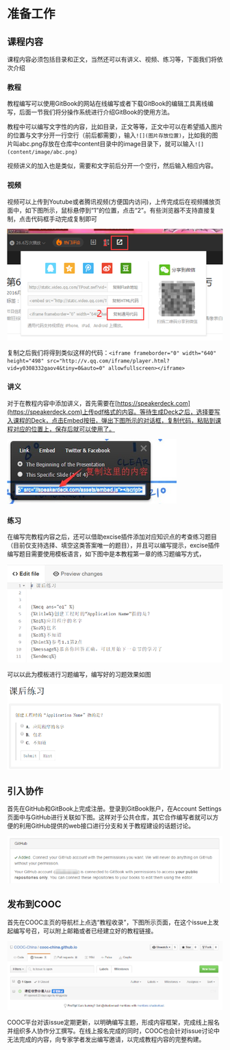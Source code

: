 # 准备工作
## 课程内容
课程内容必须包括目录和正文，当然还可以有讲义、视频、练习等，下面我们将依次介绍
### 教程
教程编写可以使用GitBook的网站在线编写或者下载GitBook的编辑工具离线编写，后面一节我们将分操作系统进行介绍GitBook的使用方法。

教程中可以编写文字性的内容，比如目录，正文等等，正文中可以在希望插入图片的位置与文字分开一行空行（前后都需要），输入`![](图片存放位置)`，比如我的图片叫abc.png存放在仓库中content目录中的image目录下，就可以输入`![](content/image/abc.png)`

视频讲义的加入也是类似，需要和文字前后分开一个空行，然后输入相应内容。

### 视频
视频可以上传到Youtube或者腾讯视频(方便国内访问)，上传完成后在视频播放页面中，如下图所示，鼠标悬停到“1”的位置，点击“2”。有些浏览器不支持直接复制，点击代码框手动完成复制即可

![](image/video_share.png)

复制之后我们将得到类似这样的代码：`<iframe frameborder="0" width="640" height="498" src="http://v.qq.com/iframe/player.html?vid=y0308332gaov4&tiny=0&auto=0" allowfullscreen></iframe>`


### 讲义
对于在教程内容中添加讲义，首先需要在[https://speakerdeck.com](https://speakerdeck.com)上传pdf格式的内容。等待生成Deck之后，选择要写入课程的Deck，点击Embed按扭，弹出下图所示的对话框，复制代码，粘贴到课程对应的位置上，保存后就可以使用了。

![](image/speakerdeck.jpg)

### 练习
在编写完教程内容之后，还可以借助excise插件添加对应知识点的考查练习题目（目前仅支持选择、填空这类答案唯一的题目），并且可以编写提示，excise插件编写题目需要使用模板语言，如下图中是本教程第一章的练习题编写方式，

![](image/exace_0.png)

可以以此为模板进行习题编写，编写好的习题效果如图

![](image/exace_1.png)

## 引入协作
首先在GitHub和GitBook上完成注册。登录到GitBook账户，在Account Settings页面中与GitHub进行关联如下图。这样对于公共仓库，其它合作编写者就可以方便的利用GitHub提供的web接口进行分支和关于教程建设的话题讨论。

![](image/cooperation.png)

## 发布到COOC
首先在COOC主页的导航栏上点选“教程收录”，下图所示页面，在这个issue上发起编写号召，可以附上邮箱或者已经建立好的教程链接。

![](image/record.png)

COOC平台对该issue定期更新，以明确编写主题，形成内容框架，完成线上报名并组织多人协作分工撰写。在线上报名完成的同时，COOC也会针对issue讨论中无法完成的内容，向专家学者发出编写邀请，以完成教程内容的完整构建。